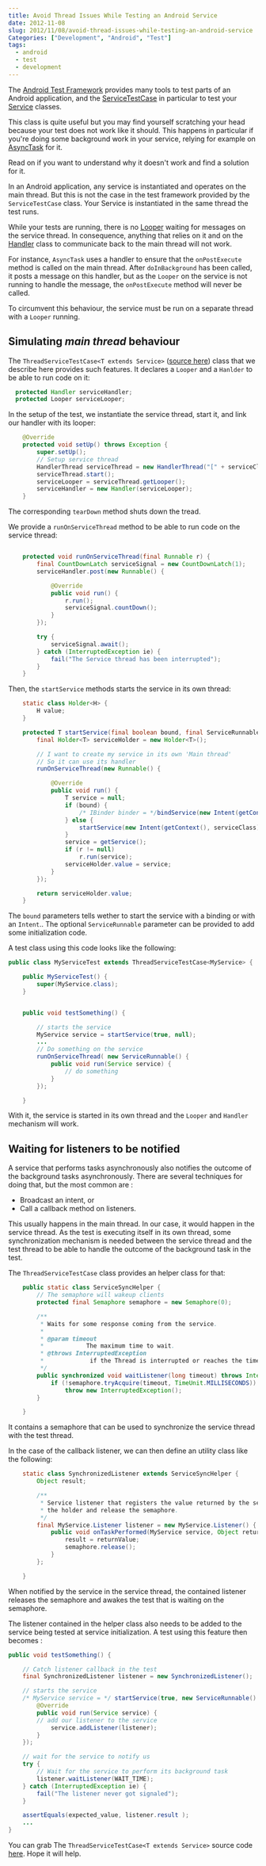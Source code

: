 ```yaml
---
title: Avoid Thread Issues While Testing an Android Service
date: 2012-11-08
slug: 2012/11/08/avoid-thread-issues-while-testing-an-android-service
Categories: ["Development", "Android", "Test"]
tags:
  - android
  - test
  - development
---
```


The
[Android Test Framework](http://developer.android.com/tools/testing/testing_android.html)
provides many tools to test parts of an Android application, and the
[ServiceTestCase](http://developer.android.com/reference/android/test/ServiceTestCase.html)
in particular to test your
[Service](http://developer.android.com/reference/android/app/Service.html)
classes.

This class is quite useful but you may find yourself scratching your head
because your test does not work like it should. This happens in particular if
you're doing some background work in your service, relying for example on
[AsyncTask](http://developer.android.com/reference/android/os/AsyncTask.html)
for it.

Read on if you want to understand why it doesn't work and find a solution for
it.

<!--more-->

In an Android application, any service is instantiated and operates on the main
thread. But this is not the case in the test framework provided by the
`ServiceTestCase` class. Your Service is instantiated in the same thread the
test runs.

While your tests are running, there is no
[Looper](http://developer.android.com/reference/android/os/Looper.html) waiting
for messages on the service thread. In consequence, anything that relies on it
and on the
[Handler](http://developer.android.com/reference/android/os/Handler.html) class
to communicate back to the main thread will not work.

For instance, `AsyncTask` uses a handler to ensure that the `onPostExecute`
method is called on the main thread. After `doInBackground` has been called, it
posts a message on this handler, but as the `Looper` on the service is not
running to handle the message, the `onPostExecute` method will never be called.

To circumvent this behaviour, the service must be run on a separate thread with
a `Looper` running.

## Simulating _main thread_ behaviour

The `ThreadServiceTestCase<T extends Service>`
([source here](/downloads/code/ThreadServiceTestCase.java)) class that we
describe here provides such features. It declares a `Looper` and a `Hanlder` to
be able to run code on it:

```java
  protected Handler serviceHandler;
  protected Looper serviceLooper;
```

In the setup of the test, we instantiate the service thread, start it, and link
our handler with its looper:

```java
    @Override
    protected void setUp() throws Exception {
        super.setUp();
        // Setup service thread
        HandlerThread serviceThread = new HandlerThread("[" + serviceClass.getSimpleName() + "Thread]");
        serviceThread.start();
        serviceLooper = serviceThread.getLooper();
        serviceHandler = new Handler(serviceLooper);
    }
```

The corresponding `tearDown` method shuts down the tread.

We provide a `runOnServiceThread` method to be able to run code on the service
thread:

```java

    protected void runOnServiceThread(final Runnable r) {
        final CountDownLatch serviceSignal = new CountDownLatch(1);
        serviceHandler.post(new Runnable() {

            @Override
            public void run() {
                r.run();
                serviceSignal.countDown();
            }
        });

        try {
            serviceSignal.await();
        } catch (InterruptedException ie) {
            fail("The Service thread has been interrupted");
        }
    }
```

Then, the `startService` methods starts the service in its own thread:

```java
    static class Holder<H> {
        H value;
    }

    protected T startService(final boolean bound, final ServiceRunnable r) {
        final Holder<T> serviceHolder = new Holder<T>();

        // I want to create my service in its own 'Main thread'
        // So it can use its handler
        runOnServiceThread(new Runnable() {

            @Override
            public void run() {
                T service = null;
                if (bound) {
                    /* IBinder binder = */bindService(new Intent(getContext(), serviceClass));
                } else {
                    startService(new Intent(getContext(), serviceClass));
                }
                service = getService();
                if (r != null)
                    r.run(service);
                serviceHolder.value = service;
            }
        });

        return serviceHolder.value;
    }
```

The `bound` parameters tells wether to start the service with a binding or with
an `Intent`.. The optional `ServiceRunnable` parameter can be provided to add
some initialization code.

A test class using this code looks like the following:

```java
public class MyServiceTest extends ThreadServiceTestCase<MyService> {

    public MyServiceTest() {
        super(MyService.class);
    }


    public void testSomething() {

        // starts the service
        MyService service = startService(true, null);
        ...
        // Do something on the service
        runOnServiceThread( new ServiceRunnable() {
            public void run(Service service) {
                // do something
            }
        });

    }
```

With it, the service is started in its own thread and the `Looper` and `Handler`
mechanism will work.

## Waiting for listeners to be notified

A service that performs tasks asynchronously also notifies the outcome of the
background tasks asynchronously. There are several techniques for doing that,
but the most common are :

- Broadcast an intent, or
- Call a callback method on listeners.

This usually happens in the main thread. In our case, it would happen in the
service thread. As the test is executing itself in its own thread, some
synchronization mechanism is needed between the service thread and the test
thread to be able to handle the outcome of the background task in the test.

The `ThreadServiceTestCase` class provides an helper class for that:

```java
    public static class ServiceSyncHelper {
        // The semaphore will wakeup clients
        protected final Semaphore semaphore = new Semaphore(0);

        /**
         * Waits for some response coming from the service.
         *
         * @param timeout
         *            The maximum time to wait.
         * @throws InterruptedException
         *             if the Thread is interrupted or reaches the timeout.
         */
        public synchronized void waitListener(long timeout) throws InterruptedException {
            if (!semaphore.tryAcquire(timeout, TimeUnit.MILLISECONDS))
                throw new InterruptedException();
        }

    }
```

It contains a semaphore that can be used to synchronize the service thread with
the test thread.

In the case of the callback listener, we can then define an utility class like
the following:

```java
    static class SynchronizedListener extends ServiceSyncHelper {
        Object result;

        /**
         * Service listener that registers the value returned by the service in
         * the holder and release the semaphore.
         */
        final MyService.Listener listener = new MyService.Listener() {
            public void onTaskPerformed(MyService service, Object returnValue) {
                result = returnValue;
                semaphore.release();
            }
        };

    }

```

When notified by the service in the service thread, the contained listener
releases the semaphore and awakes the test that is waiting on the semaphore.

The listener contained in the helper class also needs to be added to the service
being tested at service initialization. A test using this feature then becomes :

```java
public void testSomething() {

    // Catch listener callback in the test
    final SynchronizedListener listener = new SynchronizedListener();

    // starts the service
    /* MyService service = */ startService(true, new ServiceRunnable() {
        @Override
        public void run(Service service) {
        // add our listener to the service
            service.addListener(listener);
        }
    });

    // wait for the service to notify us
    try {
        // Wait for the service to perform its background task
        listener.waitListener(WAIT_TIME);
    } catch (InterruptedException ie) {
        fail("The listener never got signaled");
    }

    assertEquals(expected_value, listener.result );
    ...
}
```

You can grab The `ThreadServiceTestCase<T extends Service>` source code
[here](/downloads/code/ThreadServiceTestCase.java). Hope it will help.
